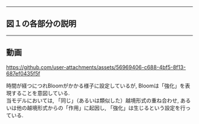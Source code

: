 -------------------  
図１の各部分の説明  
-------------------  




-------------------  
動画  
-------------------  
https://github.com/user-attachments/assets/56969406-c688-4bf5-8f13-687ef0435f5f  
  
時間が経つにつれBloomがかかる様子に設定しているが, Bloomは「強化」を表現することを意図している.  
当モデルにおいては, 「同じ」（あるいは類似した）越境形式の重ね合わせ, あるいは他の越境形式からの「作用」に起因し, 「強化」は生じるという設定を行っている.  



